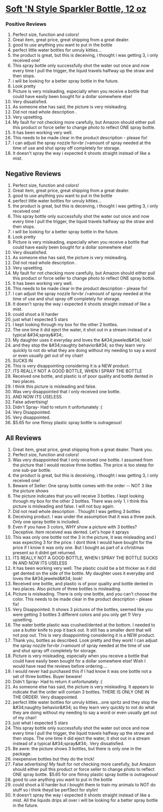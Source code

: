 # [Soft &#x27;N Style Sparkler Bottle, 12 oz](https://products.checkmycream.com/products/Soft-&#x27;N-Style-Sparkler-Bottle-12-oz.html)

### Positive Reviews

<ol>
      <li>Perfect size, function and colors!</li>
      <li>Great item, great price, great shipping from a great dealer.</li>
      <li>good to use anything you want to put in the bottle</li>
      <li>perfect little water bottles for unruly kitties...</li>
      <li>the product is great, but this is deceiving, i thought i was getting 3, i only received one!</li>
      <li>This spray bottle only successfully shot the water out once and now every time I pull the trigger, the liquid travels halfway up the straw and then stops.  </li>
      <li>i will be looking for a better spray bottle in the future.</li>
      <li>Look pretty</li>
      <li>Picture is very misleading, especially when you receive a bottle that could have easily been bought for a dollar somewhere else!  </li>
      <li>Very dissatisfied.</li>
      <li>As someone else has said, the picture is very misleading.</li>
      <li>Did not read whole description .</li>
      <li>Very upsetting.</li>
      <li>My fault for not checking more carefully, but Amazon should either pull this product or force seller to change photo to reflect ONE spray bottle.</li>
      <li>It has been working very well.  </li>
      <li>This needs to be made clear in the product description - please fix!</li>
      <li>I can adjust the spray nozzle for&lt;br /&gt;amount of spray needed at the time of use and shut spray off completely for storage.</li>
      <li>It doesn&#x27;t spray the way i expected it shoots straight instead of like a mist.</li>
</ol>


<h2>Negative Reviews</h2>
<ol>
<li> Perfect size, function and colors!</li>
<li> Great item, great price, great shipping from a great dealer.</li>
<li> good to use anything you want to put in the bottle</li>
<li> perfect little water bottles for unruly kitties...</li>
<li> the product is great, but this is deceiving, i thought i was getting 3, i only received one!</li>
<li> This spray bottle only successfully shot the water out once and now every time I pull the trigger, the liquid travels halfway up the straw and then stops.  </li>
<li> i will be looking for a better spray bottle in the future.</li>
<li> Look pretty</li>
<li> Picture is very misleading, especially when you receive a bottle that could have easily been bought for a dollar somewhere else!  </li>
<li> Very dissatisfied.</li>
<li> As someone else has said, the picture is very misleading.</li>
<li> Did not read whole description .</li>
<li> Very upsetting.</li>
<li> My fault for not checking more carefully, but Amazon should either pull this product or force seller to change photo to reflect ONE spray bottle.</li>
<li> It has been working very well.  </li>
<li> This needs to be made clear in the product description - please fix!</li>
<li> I can adjust the spray nozzle for&lt;br /&gt;amount of spray needed at the time of use and shut spray off completely for storage.</li>
<li> It doesn&#x27;t spray the way i expected it shoots straight instead of like a mist.</li>
<li> could shoot a lil harder</li>
<li> just what I expected 5 stars</li>
<li> I kept looking through my box for the other 2 bottles.</li>
<li> The one time it did eject the water, it shot out in a stream instead of a typical &amp;#34;spray&amp;#34;.</li>
<li> My daughter uses it everyday and loves the &amp;#34;jeweled&amp;#34; look!</li>
<li> and they stop the &amp;#34;naughty behavior&amp;#34; so they learn very quickly to not do what they are doing without my needing to say a word or even usually get out of my chair!</li>
<li> SUCKS IN</li>
<li> This is very disappointing considering it is a NEW product.</li>
<li> ITS REALLY NOT A GOOD BOTTLE, WHEN I SPRAY THE BOTTLE</li>
<li> Received one bottle, and plastic is of poor quality and bottle dented in two places.</li>
<li> I think this picture is misleading and false.  </li>
<li> Was very disappointed that I only received one bottle.</li>
<li> AND NOW ITS USELESS</li>
<li> False advertising!</li>
<li> Didn&#x27;t Spray- Had to return it unfortunately :(</li>
<li> Very Disappointed.</li>
<li> Very disappointed.</li>
<li> $5.65 for one flimsy plastic spray bottle is outrageous!</li>
</ol>

<h2>All Reviews</h2>

<ol>
    <li> Great item, great price, great shipping from a great dealer. Thank you.</li>
    <li> Perfect size, function and colors!</li>
    <li> Was very disappointed that I only received one bottle. I assumed from the picture that I would receive three bottles. The price is too steep for one sub-par bottle.</li>
    <li> the product is great, but this is deceiving, i thought i was getting 3, i only received one!</li>
    <li> Beware of Seller: One spray bottle comes with the order -- NOT 3 like the picture shows</li>
    <li> The picture indicates that you will receive 3 bottles.  I kept looking through my box for the other 2 bottles. There was only 1.  I think this picture is misleading and false.  I will not buy again.</li>
    <li> Did not read whole description . Thought I was getting 3 bottles</li>
    <li> Deceiving product. I was under the assumption that it was a three pack. Only one spray bottle is included.</li>
    <li> Even if you have 3 colors, WHY show a picture with 3 bottles? Deceptive. Item received was dented. Let&#x27;s hope it sprays</li>
    <li> This was only one bottle not the 3 in the picture, it was misleading and I was expecting 3 for the price.  I dont think I would have bought for the price if I know it was only one.  But I bought as part of a christmas present so it didnt get returned.</li>
    <li> ITS REALLY NOT A GOOD BOTTLE, WHEN I SPRAY THE BOTTLE SUCKS IN AND NOW ITS USELESS</li>
    <li> It has been working very well.  The plastic could be a bit thicker as it did get dented on the side of the bottle.  My daughter uses it everyday and loves the &amp;#34;jeweled&amp;#34; look!</li>
    <li> Received one bottle, and plastic is of poor quality and bottle dented in two places. Also picture of three bottles is misleading.</li>
    <li> Picture is misleading.  There is only one bottle, and you can&#x27;t choose the color.  This needs to be made clear in the product description - please fix!</li>
    <li> Very Disappointed. It shows 3 pictures of the bottles, seemed like you were getting 3 bottles 3 different colors and you only get 1! Very upsetting.</li>
    <li> The water bottle plastic was crushed/dented at the bottom. I needed to use a butter knife to pop it back out. It still has a smaller dent that will not pop out. This is very disappointing considering it is a NEW product.</li>
    <li> Thank you, bottles as described.  Look pretty and they work!  I can adjust the spray nozzle for&lt;br /&gt;amount of spray needed at the time of use and shut spray off completely for storage.</li>
    <li> Picture is very misleading, especially when you receive a bottle that could have easily been bought for a dollar somewhere else!  Wish I would have read the reviews before ordering....</li>
    <li> I would never had purchased this if I had know it was one bottle not a set of three bottles. Buyer beware!</li>
    <li> Didn&#x27;t Spray- Had to return it unfortunately :(</li>
    <li> As someone else has said, the picture is very misleading. It appears to indicate that the order will contain 3 bottles. THERE IS ONLY ONE IN THE ORDER!. Very disappointed.</li>
    <li> perfect little water bottles for unruly kitties...one spritz and they stop the &amp;#34;naughty behavior&amp;#34; so they learn very quickly to not do what they are doing without my needing to say a word or even usually get out of my chair!</li>
    <li> just what I expected 5 stars</li>
    <li> This spray bottle only successfully shot the water out once and now every time I pull the trigger, the liquid travels halfway up the straw and then stops.  The one time it did eject the water, it shot out in a stream instead of a typical &amp;#34;spray&amp;#34;. Very dissatisfied.</li>
    <li> Be awre: the picture shows 3 bottles, but there is only one in the package.</li>
    <li> inexpensive bottles but they do the trick!</li>
    <li> False advertising! My fault for not checking more carefully, but Amazon should either pull this product or force seller to change photo to reflect ONE spray bottle. $5.65 for one flimsy plastic spray bottle is outrageous!</li>
    <li> good to use anything you want to put in the bottle</li>
    <li> could shoot a lil harder but i bought them to train my animals to NOT do stuff so i think theyd be perf3ect for stylin!</li>
    <li> It doesn&#x27;t spray the way i expected it shoots straight instead of like a mist. All the liquids drips all over i will be looking for a better spray bottle in the future.</li>
</ol>




